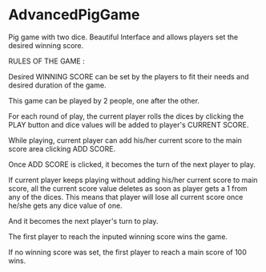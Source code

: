 # AdvancedPigGame
Pig game with two dice. Beautiful Interface and allows players set the desired winning score.

RULES OF THE GAME :

Desired WINNING SCORE can be set by the players to fit their needs and desired duration of the game.

This game can be played by 2 people, one after the other.


For each round of play, the current player rolls the dices by clicking the PLAY button and dice values will be added to player's CURRENT SCORE.


While playing, current player can add his/her current score to the main score area clicking ADD SCORE.


Once ADD SCORE is clicked, it becomes the turn of the next player to play.


If current player keeps playing without adding his/her current score to main score, all the current score value deletes as soon as player gets a 1 from any of the dices. This means that player will lose all current score once he/she gets any dice value of one.


And it becomes the next player's turn to play.

The first player to reach the inputed winning score wins the game.

If no winning score was set, the first player to reach a main score of 100 wins.


